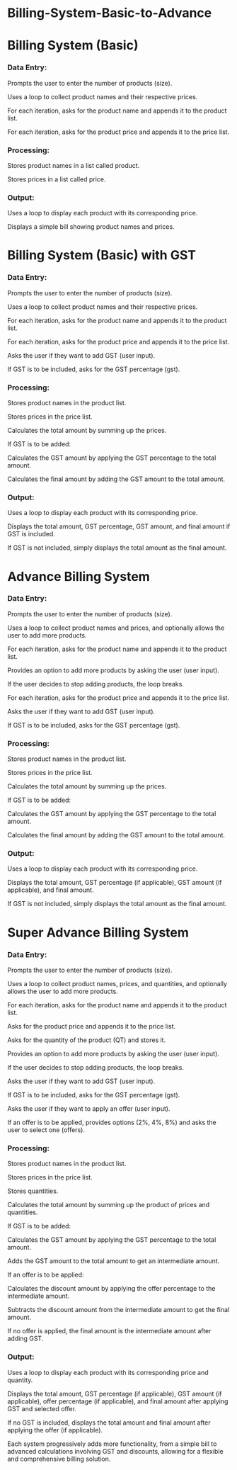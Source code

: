 # Billing-System-Basic-to-Advance
# Billing System (Basic)
### Data Entry:

Prompts the user to enter the number of products (size).

Uses a loop to collect product names and their respective prices.

For each iteration, asks for the product name and appends it to the product list.

For each iteration, asks for the product price and appends it to the price list.

### Processing:

Stores product names in a list called product.

Stores prices in a list called price.

### Output:

Uses a loop to display each product with its corresponding price.

Displays a simple bill showing product names and prices.

# Billing System (Basic) with GST
### Data Entry:

Prompts the user to enter the number of products (size).

Uses a loop to collect product names and their respective prices.

For each iteration, asks for the product name and appends it to the product list.

For each iteration, asks for the product price and appends it to the price list.

Asks the user if they want to add GST (user input).

If GST is to be included, asks for the GST percentage (gst).

### Processing:

Stores product names in the product list.

Stores prices in the price list.

Calculates the total amount by summing up the prices.

If GST is to be added:

Calculates the GST amount by applying the GST percentage to the total amount.

Calculates the final amount by adding the GST amount to the total amount.

### Output:

Uses a loop to display each product with its corresponding price.

Displays the total amount, GST percentage, GST amount, and final amount if GST is included.

If GST is not included, simply displays the total amount as the final amount.

# Advance Billing System
### Data Entry:

Prompts the user to enter the number of products (size).

Uses a loop to collect product names and prices, and optionally allows the user to add more products.

For each iteration, asks for the product name and appends it to the product list.

Provides an option to add more products by asking the user (user input).

If the user decides to stop adding products, the loop breaks.

For each iteration, asks for the product price and appends it to the price list.

Asks the user if they want to add GST (user input).

If GST is to be included, asks for the GST percentage (gst).

### Processing:

Stores product names in the product list.

Stores prices in the price list.

Calculates the total amount by summing up the prices.

If GST is to be added:

Calculates the GST amount by applying the GST percentage to the total amount.

Calculates the final amount by adding the GST amount to the total amount.

### Output:

Uses a loop to display each product with its corresponding price.

Displays the total amount, GST percentage (if applicable), GST amount (if applicable), and final amount.

If GST is not included, simply displays the total amount as the final amount.

# Super Advance Billing System
### Data Entry:

Prompts the user to enter the number of products (size).

Uses a loop to collect product names, prices, and quantities, and optionally allows the user to add more products.

For each iteration, asks for the product name and appends it to the product list.

Asks for the product price and appends it to the price list.

Asks for the quantity of the product (QT) and stores it.

Provides an option to add more products by asking the user (user input).

If the user decides to stop adding products, the loop breaks.

Asks the user if they want to add GST (user input).

If GST is to be included, asks for the GST percentage (gst).

Asks the user if they want to apply an offer (user input).

If an offer is to be applied, provides options (2%, 4%, 8%) and asks the user to select one (offers).

### Processing:

Stores product names in the product list.

Stores prices in the price list.

Stores quantities.

Calculates the total amount by summing up the product of prices and quantities.

If GST is to be added:

Calculates the GST amount by applying the GST percentage to the total amount.

Adds the GST amount to the total amount to get an intermediate amount.

If an offer is to be applied:

Calculates the discount amount by applying the offer percentage to the intermediate amount.

Subtracts the discount amount from the intermediate amount to get the final amount.

If no offer is applied, the final amount is the intermediate amount after adding GST.

### Output:

Uses a loop to display each product with its corresponding price and quantity.

Displays the total amount, GST percentage (if applicable), GST amount (if applicable), offer percentage (if applicable), and final amount after applying GST and selected offer.

If no GST is included, displays the total amount and final amount after applying the offer (if applicable).

Each system progressively adds more functionality, from a simple bill to advanced calculations involving GST and discounts, allowing for a flexible and comprehensive billing solution.
